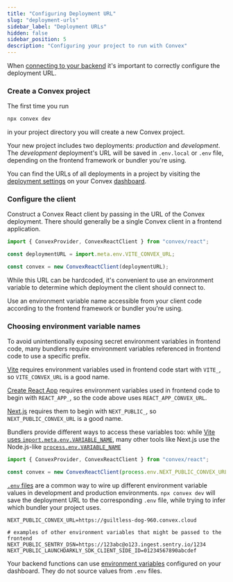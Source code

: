 ```yaml
---
title: "Configuring Deployment URL"
slug: "deployment-urls"
sidebar_label: "Deployment URLs"
hidden: false
sidebar_position: 5
description: "Configuring your project to run with Convex"
---
```


When
[connecting to your backend](/docs/client/react.mdx#connecting-to-a-backend)
it's important to correctly configure the deployment URL.

### Create a Convex project

The first time you run

```sh
npx convex dev
```

in your project directory you will create a new Convex project.

Your new project includes two deployments: _production_ and _development_. The
_development_ deployment's URL will be saved in `.env.local` or `.env` file,
depending on the frontend framework or bundler you're using.

You can find the URLs of all deployments in a project by visiting the
[deployment settings](/docs/dashboard/deployments/settings.md) on your Convex
[dashboard](https://dashboard.convex.dev).

### Configure the client

Construct a Convex React client by passing in the URL of the Convex deployment.
There should generally be a single Convex client in a frontend application.

```jsx title="src/index.js"
import { ConvexProvider, ConvexReactClient } from "convex/react";

const deploymentURL = import.meta.env.VITE_CONVEX_URL;

const convex = new ConvexReactClient(deploymentURL);
```

While this URL can be hardcoded, it's convenient to use an environment variable
to determine which deployment the client should connect to.

Use an environment variable name accessible from your client code according to
the frontend framework or bundler you're using.

### Choosing environment variable names

To avoid unintentionally exposing secret environment variables in frontend code,
many bundlers require environment variables referenced in frontend code to use a
specific prefix.

[Vite](https://vitejs.dev/guide/env-and-mode.html) requires environment
variables used in frontend code start with `VITE_`, so `VITE_CONVEX_URL` is a
good name.

[Create React App](https://create-react-app.dev/docs/adding-custom-environment-variables/)
requires environment variables used in frontend code to begin with `REACT_APP_`,
so the code above uses `REACT_APP_CONVEX_URL`.

[Next.js](https://nextjs.org/docs/basic-features/environment-variables#exposing-environment-variables-to-the-browser)
requires them to begin with `NEXT_PUBLIC_`, so `NEXT_PUBLIC_CONVEX_URL` is a
good name.

Bundlers provide different ways to access these variables too: while
[Vite uses `import.meta.env.VARIABLE_NAME`](https://vitejs.dev/guide/env-and-mode.html),
many other tools like Next.js use the Node.js-like
[`process.env.VARIABLE_NAME`](https://nextjs.org/docs/basic-features/environment-variables)

```jsx
import { ConvexProvider, ConvexReactClient } from "convex/react";

const convex = new ConvexReactClient(process.env.NEXT_PUBLIC_CONVEX_URL);
```

[`.env` files](https://www.npmjs.com/package/dotenv) are a common way to wire up
different environment variable values in development and production
environments. `npx convex dev` will save the deployment URL to the corresponding
`.env` file, while trying to infer which bundler your project uses.

```shell title=".env.local"
NEXT_PUBLIC_CONVEX_URL=https://guiltless-dog-960.convex.cloud

# examples of other environment variables that might be passed to the frontend
NEXT_PUBLIC_SENTRY_DSN=https://123abc@o123.ingest.sentry.io/1234
NEXT_PUBLIC_LAUNCHDARKLY_SDK_CLIENT_SIDE_ID=01234567890abcdef
```

Your backend functions can use
[environment variables](/docs/production/environment-variables.mdx) configured
on your dashboard. They do not source values from `.env` files.
